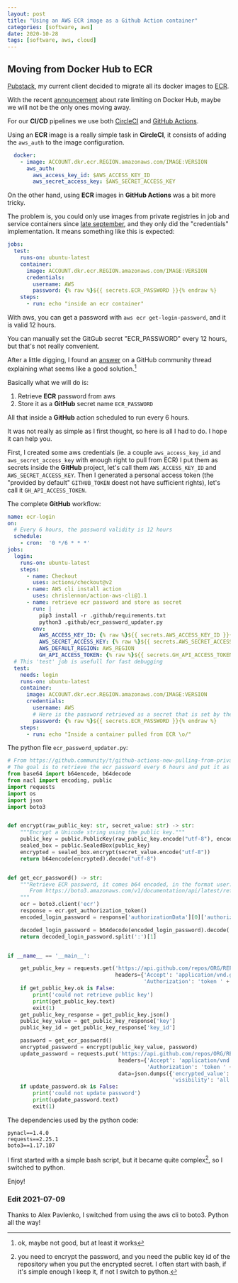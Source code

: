 ```yaml
---
layout: post
title: "Using an AWS ECR image as a Github Action container"
categories: [software, aws]
date: 2020-10-28
tags: [software, aws, cloud]
---
```

## Moving from Docker Hub to ECR

[Pubstack][pubstack], my current client decided to migrate all its docker images to [ECR][ecr]. 

With the recent [announcement][docker_rate_limiting] about rate limiting on Docker Hub, maybe we will not be the only ones moving away.

For our **CI/CD** pipelines we use both [CircleCI][circleci] and [GitHub Actions][githubactions].

Using an **ECR** image is a really simple task in **CircleCI**, it consists of adding the `aws_auth` to the image configuration.

```yaml
  docker:
    - image: ACCOUNT.dkr.ecr.REGION.amazonaws.com/IMAGE:VERSION
      aws_auth:
        aws_access_key_id: $AWS_ACCESS_KEY_ID
        aws_secret_access_key: $AWS_SECRET_ACCESS_KEY
```

On the other hand, using **ECR** images in **GitHub Actions** was a bit more tricky.

The problem is, you could only use images from private registries in job and service containers since [late september][githubactionsprivate], and they only did the "credentials" implementation.
It means something like this is expected:

```yaml
jobs:
  test:
    runs-on: ubuntu-latest
    container:
      image: ACCOUNT.dkr.ecr.REGION.amazonaws.com/IMAGE:VERSION
      credentials:
        username: AWS
        password: {% raw %}${{ secrets.ECR_PASSWORD }}{% endraw %}
    steps:
      - run: echo "inside an ecr container"
``` 

With aws, you can get a password with `aws ecr get-login-password`, and it is valid 12 hours.

You can manually set the GitGub secret "ECR_PASSWORD" every 12 hours, but that's not really convenient.

After a little digging, I found an [answer][githubcommunitythread] on a GitHub community thread explaining what seems like a good solution.[^1]

Basically what we will do is:

1. Retrieve **ECR** password from aws
2. Store it as a **GitHub** secret name `ECR_PASSWORD`

All that inside a **GitHub** action scheduled to run every 6 hours.

It was not really as simple as I first thought, so here is all I had to do.
I hope it can help you.

First, I created some aws credentials (ie. a couple `aws_access_key_id` and `aws_secret_access_key` with enough right to pull from ECR)
I put them as secrets inside the **GitHub** project, let's call them `AWS_ACCESS_KEY_ID` and `AWS_SECRET_ACCESS_KEY`.
Then I generated a personal access token (the "provided by default" `GITHUB_TOKEN` doest not have sufficient rights), let's call it `GH_API_ACCESS_TOKEN`.

The complete **GitHub** workflow:

```yaml
name: ecr-login
on:
  # Every 6 hours, the password validity is 12 hours
  schedule:
    - cron:  '0 */6 * * *'
jobs:
  login:
    runs-on: ubuntu-latest
    steps:
      - name: Checkout
        uses: actions/checkout@v2
      - name: AWS cli install action
        uses: chrislennon/action-aws-cli@1.1
      - name: retrieve ecr password and store as secret
        run: |
          pip3 install -r .github/requirements.txt
          python3 .github/ecr_password_updater.py
        env:
          AWS_ACCESS_KEY_ID: {% raw %}${{ secrets.AWS_ACCESS_KEY_ID }}{% endraw %}
          AWS_SECRET_ACCESS_KEY: {% raw %}${{ secrets.AWS_SECRET_ACCESS_KEY }}{% endraw %}
          AWS_DEFAULT_REGION: AWS_REGION
          GH_API_ACCESS_TOKEN: {% raw %}${{ secrets.GH_API_ACCESS_TOKEN }}{% endraw %}
  # This 'test' job is usefull for fast debugging
  test:
    needs: login
    runs-on: ubuntu-latest
    container:
      image: ACCOUNT.dkr.ecr.REGION.amazonaws.com/IMAGE:VERSION
      credentials:
        username: AWS
        # Here is the password retrieved as a secret that is set by the `login` job
        password: {% raw %}${{ secrets.ECR_PASSWORD }}{% endraw %}
    steps:
      - run: echo "Inside a container pulled from ECR \o/"
```

The python file `ecr_password_updater.py`:

```python
# From https://github.community/t/github-actions-new-pulling-from-private-docker-repositories/16089/28
# The goal is to retrieve the ecr password every 6 hours and put it as a secret
from base64 import b64encode, b64decode
from nacl import encoding, public
import requests
import os
import json
import boto3


def encrypt(raw_public_key: str, secret_value: str) -> str:
    """Encrypt a Unicode string using the public key."""
    public_key = public.PublicKey(raw_public_key.encode("utf-8"), encoding.Base64Encoder())
    sealed_box = public.SealedBox(public_key)
    encrypted = sealed_box.encrypt(secret_value.encode("utf-8"))
    return b64encode(encrypted).decode("utf-8")


def get_ecr_password() -> str:
    """Retrieve ECR password, it comes b64 encoded, in the format user:password
       From https://boto3.amazonaws.com/v1/documentation/api/latest/reference/services/ecr.html#ECR.Client.get_authorization_token
    """
    ecr = boto3.client('ecr')
    response = ecr.get_authorization_token()
    encoded_login_password = response['authorizationData'][0]['authorizationToken']

    decoded_login_password = b64decode(encoded_login_password).decode('UTF-8')
    return decoded_login_password.split(':')[1]


if __name__ == '__main__':

    get_public_key = requests.get('https://api.github.com/repos/ORG/REPOSITORY/actions/secrets/public-key',
                                  headers={'Accept': 'application/vnd.github.v3+json',
                                           'Authorization': 'token ' + os.environ['GH_API_ACCESS_TOKEN']})
    if get_public_key.ok is False:
        print('could not retrieve public key')
        print(get_public_key.text)
        exit(1)
    get_public_key_response = get_public_key.json()
    public_key_value = get_public_key_response['key']
    public_key_id = get_public_key_response['key_id']

    password = get_ecr_password()
    encrypted_password = encrypt(public_key_value, password)
    update_password = requests.put('https://api.github.com/repos/ORG/REPOSITORY/actions/secrets/ECR_PASSWORD',
                                   headers={'Accept': 'application/vnd.github.v3+json',
                                            'Authorization': 'token ' + os.environ['GH_API_ACCESS_TOKEN']},
                                   data=json.dumps({'encrypted_value': encrypted_password, 'key_id': public_key_id,
                                                    'visibility': 'all'}))
    if update_password.ok is False:
        print('could not update password')
        print(update_password.text)
        exit(1)

```

The dependencies used by the python code:
```text
pynacl==1.4.0
requests==2.25.1
boto3==1.17.107
```

I first started with a simple bash script, but it became quite complex[^2], so I switched to python.

Enjoy!

### Edit 2021-07-09

Thanks to Alex Pavlenko, I switched from using the aws cli to boto3. Python all the way!

[pubstack]: https://pubstack.io/
[ecr]: https://aws.amazon.com/ecr/
[docker_rate_limiting]: https://www.docker.com/pricing/resource-consumption-updates
[circleci]: https://circleci.com/
[githubactions]: https://github.com/features/actions
[githubactionsprivate]: https://github.blog/changelog/2020-09-24-github-actions-private-registry-support-for-job-and-service-containers/
[githubcommunitythread]: https://github.community/t/github-actions-new-pulling-from-private-docker-repositories/16089/28
[^1]: ok, maybe not good, but at least it works
[^2]: you need to encrypt the password, and you need the public key id of the repository when you put the encrypted secret. I often start with bash, if it's simple enough I keep it, if not I switch to python.